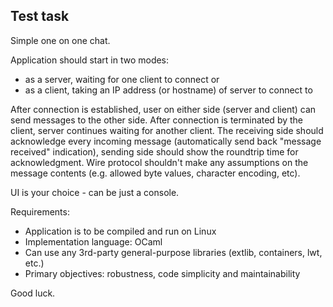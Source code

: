 ## Test task

Simple one on one chat.

Application should start in two modes:

- as a server, waiting for one client to connect or
- as a client, taking an IP address (or hostname) of server to connect to

After connection is established, user on either side (server and client) can send messages to the other side. After connection is terminated by the client, server continues waiting for another client. The receiving side should acknowledge every incoming message (automatically send back "message received" indication), sending side should show the roundtrip time for acknowledgment. Wire protocol shouldn't make any assumptions on the message contents (e.g. allowed byte values, character encoding, etc).

UI is your choice - can be just a console.

Requirements:

- Application is to be compiled and run on Linux
- Implementation language: OCaml
- Can use any 3rd-party general-purpose libraries (extlib, containers, lwt, etc.)
- Primary objectives: robustness, code simplicity and maintainability

Good luck.

